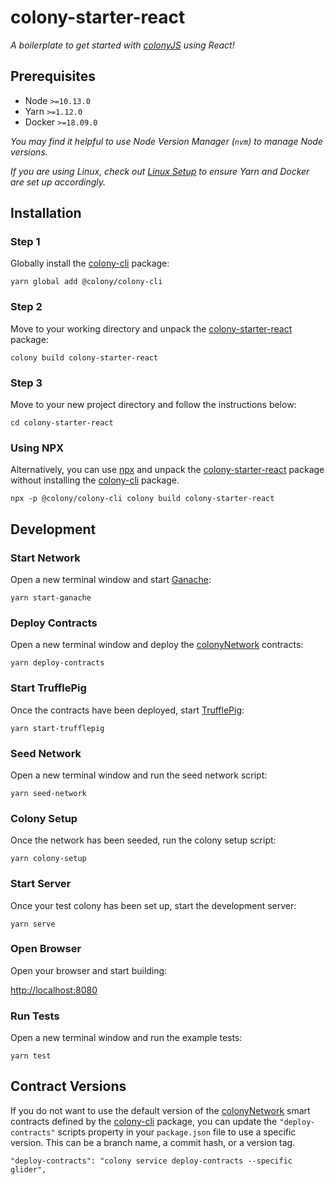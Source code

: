 # colony-starter-react

_A boilerplate to get started with [colonyJS](https://github.com/JoinColony/colonyJS) using React!_

## Prerequisites

- Node `>=10.13.0`
- Yarn `>=1.12.0`
- Docker `>=18.09.0`

_You may find it helpful to use Node Version Manager (`nvm`) to manage Node versions._

_If you are using Linux, check out [Linux Setup](/.github/LINUX_SETUP.md) to ensure Yarn and Docker are set up accordingly._

## Installation

### Step 1

Globally install the [colony-cli](/packages/colony-cli) package:

```
yarn global add @colony/colony-cli
```

### Step 2

Move to your working directory and unpack the [colony-starter-react](/packages/colony-starter-react) package:

```
colony build colony-starter-react
```

### Step 3

Move to your new project directory and follow the instructions below:

```
cd colony-starter-react
```

### Using NPX

Alternatively, you can use [npx](https://www.npmjs.com/package/npx) and unpack the [colony-starter-react](/packages/colony-starter-react) package without installing the [colony-cli](/packages/colony-cli) package.

```
npx -p @colony/colony-cli colony build colony-starter-react
```

## Development

### Start Network

Open a new terminal window and start [Ganache](https://github.com/trufflesuite/ganache-cli):

```
yarn start-ganache
```

### Deploy Contracts

Open a new terminal window and deploy the [colonyNetwork](https://github.com/JoinColony/colonyNetwork) contracts:

```
yarn deploy-contracts
```

### Start TrufflePig

Once the contracts have been deployed, start [TrufflePig](https://github.com/JoinColony/trufflepig):

```
yarn start-trufflepig
```

### Seed Network

Open a new terminal window and run the seed network script:

```
yarn seed-network
```

### Colony Setup

Once the network has been seeded, run the colony setup script:

```
yarn colony-setup
```

### Start Server

Once your test colony has been set up, start the development server:

```
yarn serve
```

### Open Browser

Open your browser and start building:

[http://localhost:8080](http://localhost:8080)

### Run Tests

Open a new terminal window and run the example tests:

```
yarn test
```

## Contract Versions

If you do not want to use the default version of the [colonyNetwork](https://github.com/JoinColony/colonyNetwork) smart contracts defined by the [colony-cli](/packages/colony-cli) package, you can update the `"deploy-contracts"` scripts property in your `package.json` file to use a specific version. This can be a branch name, a commit hash, or a version tag.

```
"deploy-contracts": "colony service deploy-contracts --specific glider",
```
